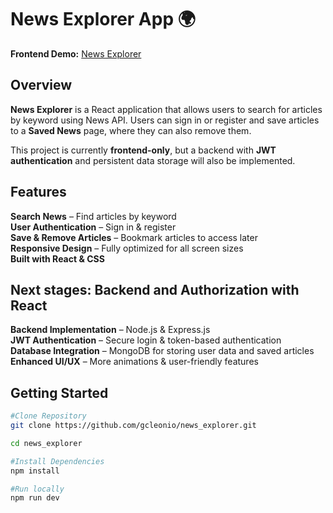 # News Explorer App 🌍

**Frontend Demo:** [News Explorer](https://gcleonio.github.io/news_explorer/)

## **Overview**

**News Explorer** is a React application that allows users to search for articles by keyword using News API. Users can sign in or register and save articles to a **Saved News** page, where they can also remove them.

This project is currently **frontend-only**, but a backend with **JWT authentication** and persistent data storage will also be implemented.

## Features

**Search News** – Find articles by keyword  
**User Authentication** – Sign in & register  
**Save & Remove Articles** – Bookmark articles to access later  
**Responsive Design** – Fully optimized for all screen sizes  
**Built with React & CSS**

## Next stages: Backend and Authorization with React

**Backend Implementation** – Node.js & Express.js  
**JWT Authentication** – Secure login & token-based authentication  
**Database Integration** – MongoDB for storing user data and saved articles  
**Enhanced UI/UX** – More animations & user-friendly features

## Getting Started

```sh
#Clone Repository
git clone https://github.com/gcleonio/news_explorer.git

cd news_explorer

#Install Dependencies
npm install

#Run locally
npm run dev
```
